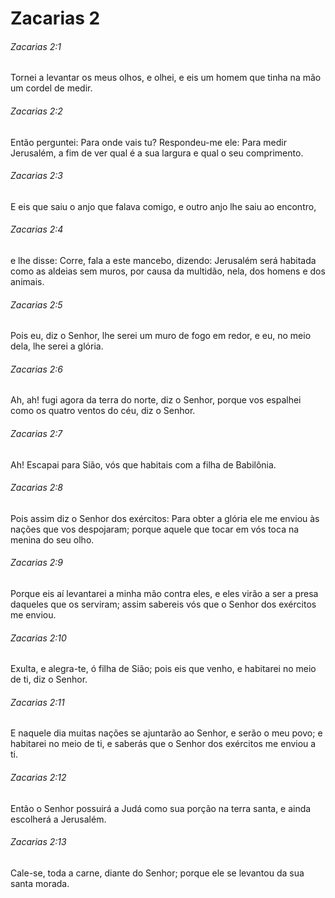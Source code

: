 # Zacarias 2

###### Zacarias 2:1

Tornei a levantar os meus olhos, e olhei, e eis um homem que tinha na mão um cordel de medir.

###### Zacarias 2:2

Então perguntei: Para onde vais tu? Respondeu-me ele: Para medir Jerusalém, a fim de ver qual é a sua largura e qual o seu comprimento.

###### Zacarias 2:3

E eis que saiu o anjo que falava comigo, e outro anjo lhe saiu ao encontro,

###### Zacarias 2:4

e lhe disse: Corre, fala a este mancebo, dizendo: Jerusalém será habitada como as aldeias sem muros, por causa da multidão, nela, dos homens e dos animais.

###### Zacarias 2:5

Pois eu, diz o Senhor, lhe serei um muro de fogo em redor, e eu, no meio dela, lhe serei a glória.

###### Zacarias 2:6

Ah, ah! fugi agora da terra do norte, diz o Senhor, porque vos espalhei como os quatro ventos do céu, diz o Senhor.

###### Zacarias 2:7

Ah! Escapai para Sião, vós que habitais com a filha de Babilônia.

###### Zacarias 2:8

Pois assim diz o Senhor dos exércitos: Para obter a glória ele me enviou às nações que vos despojaram; porque aquele que tocar em vós toca na menina do seu olho.

###### Zacarias 2:9

Porque eis aí levantarei a minha mão contra eles, e eles virão a ser a presa daqueles que os serviram; assim sabereis vós que o Senhor dos exércitos me enviou.

###### Zacarias 2:10

Exulta, e alegra-te, ó filha de Sião; pois eis que venho, e habitarei no meio de ti, diz o Senhor.

###### Zacarias 2:11

E naquele dia muitas nações se ajuntarão ao Senhor, e serão o meu povo; e habitarei no meio de ti, e saberás que o Senhor dos exércitos me enviou a ti.

###### Zacarias 2:12

Então o Senhor possuirá a Judá como sua porção na terra santa, e ainda escolherá a Jerusalém.

###### Zacarias 2:13

Cale-se, toda a carne, diante do Senhor; porque ele se levantou da sua santa morada.


